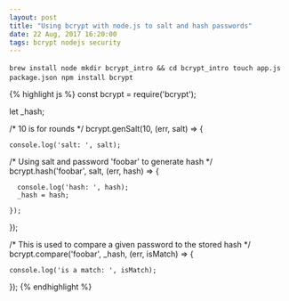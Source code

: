 ```yaml
---
layout: post
title: "Using bcrypt with node.js to salt and hash passwords"
date: 22 Aug, 2017 16:20:00
tags: bcrypt nodejs security
---
```

`brew install node`&nbsp;
`mkdir bcrypt_intro && cd bcrypt_intro`&nbsp;
`touch app.js package.json`&nbsp;
`npm install bcrypt`&nbsp;

{% highlight js %}
  const bcrypt = require('bcrypt');

  let _hash;
  
  /*  10 is for rounds */
  bcrypt.genSalt(10, (err, salt) => {

    console.log('salt: ', salt);

   /* Using salt and password 'foobar' to generate hash */
    bcrypt.hash('foobar', salt, (err, hash) => {

      console.log('hash: ', hash);  
      _hash = hash;

    });
  });

  /* This is used to compare a given password to the stored hash */
  bcrypt.compare('foobar', _hash, (err, isMatch) => {

    console.log('is a match: ', isMatch);

  });
{% endhighlight %}
